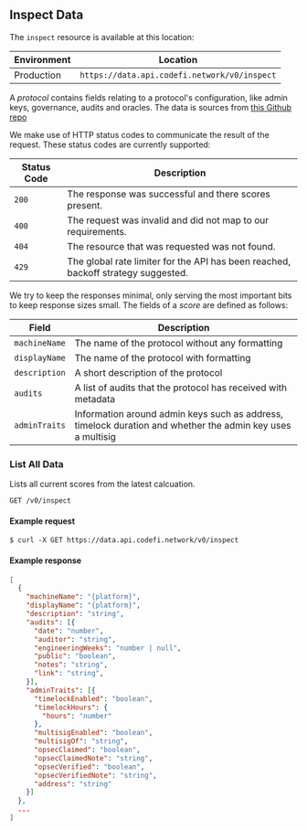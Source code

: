 ## Inspect Data

The `inspect` resource is available at this location:

Environment | Location
--- | ---
Production | `https://data.api.codefi.network/v0/inspect`

<!-- A _score_ contains fields relating to an _asset_ by a _platform_.
The `scores` resource is computed every `6` hours and is cached at `1` hour.
The shape of `scores` will grow or shrink depending on the fields that need to be exposed. -->

A _protocol_ contains fields relating to a protocol's configuration, like admin keys, governance, audits and oracles. The data is sources from [this Github repo](https://github.com/ConsenSys/inspect-data/)

We make use of HTTP status codes to communicate the result of the request. These status codes are currently supported:

Status Code | Description
--- | ---
`200` | The response was successful and there scores present.
`400` | The request was invalid and did not map to our requirements.
`404` | The resource that was requested was not found.
`429` | The global rate limiter for the API has been reached, backoff strategy suggested.

We try to keep the responses minimal, only serving the most important bits to keep response sizes small.
The fields of a _score_ are defined as follows:

Field | Description
--- | ---
`machineName` | The name of the protocol without any formatting
`displayName` | The name of the protocol with formatting
`description` | A short description of the protocol
`audits` | A list of audits that the protocol has received with metadata
`adminTraits` | Information around admin keys such as address, timelock duration and whether the admin key uses a multisig

### List All Data

Lists all current scores from the latest calcuation.

```endpoint
GET /v0/inspect
```

#### Example request

```curl
$ curl -X GET https://data.api.codefi.network/v0/inspect
```

#### Example response

```json
[
  {
    "machineName": "{platform}",
    "displayName": "{platform}",
    "description": "string",
    "audits": [{
      "date": "number",
      "auditor": "string",
      "engineeringWeeks": "number | null",
      "public": "boolean",
      "notes": "string",
      "link": "string",
    }],
    "adminTraits": [{
      "timelockEnabled": "boolean",
      "timelockHours": {
        "hours": "number"
      },
      "multisigEnabled": "boolean",
      "multisigOf": "string",
      "opsecClaimed": "boolean",
      "opsecClaimedNote": "string",
      "opsecVerified": "boolean",
      "opsecVerifiedNote": "string",
      "address": "string"
    }]
  },
  ...
]
```
